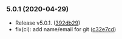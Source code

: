 ## <small>5.0.1 (2020-04-29)</small>

* Release v5.0.1. ([392db29](https://github.com/image-charts/mjml-chart/commit/392db29))
* fix(ci): add name/email for git ([c32e7cd](https://github.com/image-charts/mjml-chart/commit/c32e7cd))



